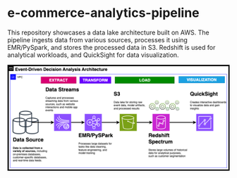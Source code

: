 # e-commerce-analytics-pipeline
This repository showcases a data lake architecture built on AWS. The pipeline ingests data from various sources, processes it using EMR/PySpark, and stores the processed data in S3. Redshift is used for analytical workloads, and QuickSight for data visualization.
 
![image](https://github.com/diegovillatoromx/e-commerce-analytics-pipeline/blob/main/event.driven-analysis.png)
